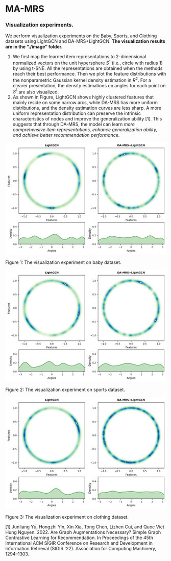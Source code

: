 # MA-MRS

### Visualization experiments. 

We perform visualization experiments on the Baby, Sports, and Clothing datasets using LightGCN and DA-MRS+LightGCN.  **The visualization results are in the “./image” folder.**

1.  We first map the learned item representations to 2-dimensional normalized vectors on the unit hypersphere $S^1$ (i.e., circle with radius 1) by using t-SNE. All the representations are obtained when the methods reach their best performance. Then we plot the feature distributions with the nonparametric Gaussian kernel density estimation in $R^2$. For a clearer presentation, the density estimations on angles for each point on $S^1$ are also visualized. 
2.  As shown in Figure, LightGCN shows highly clustered features that mainly reside on some narrow arcs, while DA-MRS has more uniform distributions, and the density estimation curves are less sharp. A more uniform representation distribution can preserve the intrinsic characteristics of nodes and improve the generalization ability [1]. This suggests that through DA-MRS, the model can learn *more comprehensive item representations, enhance generalization ability, and achieve better recommendation performance*.

![Baby](./image/baby_cmp_distribution.jpg)

Figure 1: The visualization experiment on baby dataset. 

![sports](./image/sports_cmp_distribution.jpg)

Figure 2: The visualization experiment on sports dataset. 

![Clothing](./image/clothing_cmp_distribution.jpg)

Figure 3: The visualization experiment on clothing dataset. 



[1] Junliang Yu, Hongzhi Yin, Xin Xia, Tong Chen, Lizhen Cui, and Quoc Viet Hung Nguyen. 2022. Are Graph Augmentations Necessary? Simple Graph Contrastive&nbsp;Learning for Recommendation. In Proceedings of the 45th International ACM SIGIR Conference on Research and Development in Information Retrieval (SIGIR '22). Association for Computing Machinery, 1294–1303.
